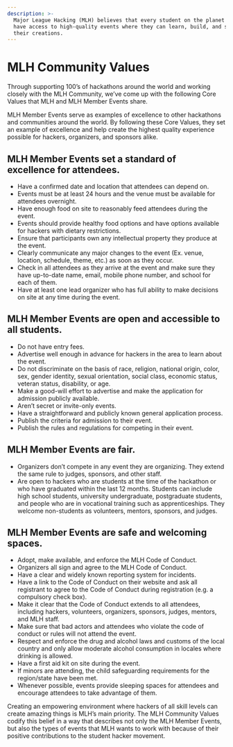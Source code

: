 ```yaml
---
description: >-
  Major League Hacking (MLH) believes that every student on the planet should
  have access to high-quality events where they can learn, build, and share
  their creations.
---
```


# MLH Community Values

Through supporting 100’s of hackathons around the world and working closely with the MLH Community, we’ve come up with the following Core Values that MLH and MLH Member Events share.

MLH Member Events serve as examples of excellence to other hackathons and communities around the world. By following these Core Values, they set an example of excellence and help create the highest quality experience possible for hackers, organizers, and sponsors alike.

## MLH Member Events set a standard of excellence for attendees.

* Have a confirmed date and location that attendees can depend on.
* Events must be at least 24 hours and the venue must be available for attendees overnight.
* Have enough food on site to reasonably feed attendees during the event.
* Events should provide healthy food options and have options available for hackers with dietary restrictions.
* Ensure that participants own any intellectual property they produce at the event.
* Clearly communicate any major changes to the event \(Ex. venue, location, schedule, theme, etc.\) as soon as they occur.
* Check in all attendees as they arrive at the event and make sure they have up-to-date name, email, mobile phone number, and school for each of them.
* Have at least one lead organizer who has full ability to make decisions on site at any time during the event.

## MLH Member Events are open and accessible to all students.

* Do not have entry fees.
* Advertise well enough in advance for hackers in the area to learn about the event.
* Do not discriminate on the basis of race, religion, national origin, color, sex, gender identity, sexual orientation, social class, economic status, veteran status, disability, or age.
* Make a good-will effort to advertise and make the application for admission publicly available.
* Aren’t secret or invite-only events.
* Have a straightforward and publicly known general application process.
* Publish the criteria for admission to their event.
* Publish the rules and regulations for competing in their event.

## MLH Member Events are fair.

* Organizers don’t compete in any event they are organizing. They extend the same rule to judges, sponsors, and other staff.
* Are open to hackers who are students at the time of the hackathon or who have graduated within the last 12 months. Students can include high school students, university undergraduate, postgraduate students, and people who are in vocational training such as apprenticeships. They welcome non-students as volunteers, mentors, sponsors, and judges.

## MLH Member Events are safe and welcoming spaces.

* Adopt, make available, and enforce the MLH Code of Conduct.
* Organizers all sign and agree to the MLH Code of Conduct.
* Have a clear and widely known reporting system for incidents.
* Have a link to the Code of Conduct on their website and ask all registrant to agree to the Code of Conduct during registration \(e.g. a compulsory check box\).
* Make it clear that the Code of Conduct extends to all attendees, including hackers, volunteers, organizers, sponsors, judges, mentors, and MLH staff.
* Make sure that bad actors and attendees who violate the code of conduct or rules will not attend the event.
* Respect and enforce the drug and alcohol laws and customs of the local country and only allow moderate alcohol consumption in locales where drinking is allowed.
* Have a first aid kit on site during the event.
* If minors are attending, the child safeguarding requirements for the region/state have been met.
* Whenever possible, events provide sleeping spaces for attendees and encourage attendees to take advantage of them.

Creating an empowering environment where hackers of all skill levels can create amazing things is MLH’s main priority. The MLH Community Values codify this belief in a way that describes not only the MLH Member Events, but also the types of events that MLH wants to work with because of their positive contributions to the student hacker movement.

